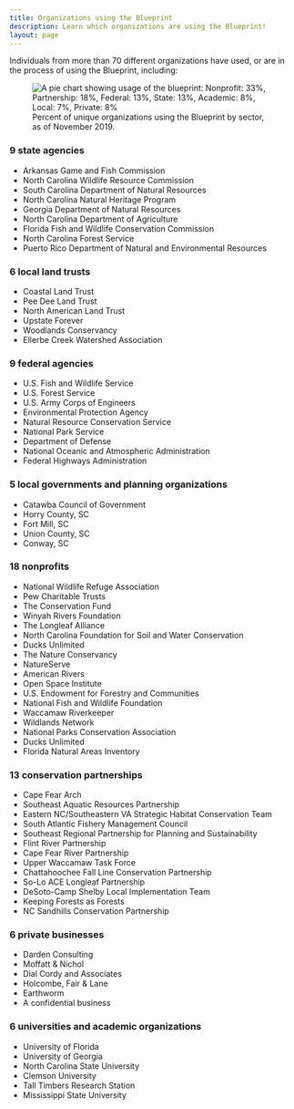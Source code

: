 ```yaml
---
title: Organizations using the Blueprint
description: Learn which organizations are using the Blueprint!
layout: page
---
```

Individuals from more than 70 different organizations have used, or are in the process of using the Blueprint, including:

<figure class="image-right">
  <img src="{{ site.baseurl }}/images/BlueprintUserChart_11-18-192.png" alt="A pie chart showing usage of the blueprint: Nonprofit: 33%, Partnership: 18%, Federal: 13%, State: 13%, Academic: 8%, Local: 7%, Private: 8%"/>
  <figcaption>Percent of unique organizations using the Blueprint by sector, as of November 2019.</figcaption>
</figure>

### 9 state agencies

- Arkansas Game and Fish Commission
- North Carolina Wildlife Resource Commission
- South Carolina Department of Natural Resources
- North Carolina Natural Heritage Program
- Georgia Department of Natural Resources
- North Carolina Department of Agriculture
- Florida Fish and Wildlife Conservation Commission
- North Carolina Forest Service
- Puerto Rico Department of Natural and Environmental Resources

### 6 local land trusts

- Coastal Land Trust
- Pee Dee Land Trust
- North American Land Trust
- Upstate Forever
- Woodlands Conservancy
- Ellerbe Creek Watershed Association

### 9 federal agencies

- U.S. Fish and Wildlife Service
- U.S. Forest Service
- U.S. Army Corps of Engineers
- Environmental Protection Agency
- Natural Resource Conservation Service
- National Park Service
- Department of Defense
- National Oceanic and Atmospheric Administration
- Federal Highways Administration

### 5 local governments and planning organizations

- Catawba Council of Government
- Horry County, SC
- Fort Mill, SC
- Union County, SC
- Conway, SC

### 18 nonprofits

- National Wildlife Refuge Association
- Pew Charitable Trusts
- The Conservation Fund
- Winyah Rivers Foundation
- The Longleaf Alliance
- North Carolina Foundation for Soil and Water Conservation
- Ducks Unlimited
- The Nature Conservancy
- NatureServe
- American Rivers
- Open Space Institute
- U.S. Endowment for Forestry and Communities
- National Fish and Wildlife Foundation
- Waccamaw Riverkeeper
- Wildlands Network
- National Parks Conservation Association
- Ducks Unlimited
- Florida Natural Areas Inventory

### 13 conservation partnerships

- Cape Fear Arch
- Southeast Aquatic Resources Partnership
- Eastern NC/Southeastern VA Strategic Habitat Conservation Team
- South Atlantic Fishery Management Council
- Southeast Regional Partnership for Planning and Sustainability
- Flint River Partnership
- Cape Fear River Partnership
- Upper Waccamaw Task Force
- Chattahoochee Fall Line Conservation Partnership
- So-Lo ACE Longleaf Partnership
- DeSoto-Camp Shelby Local Implementation Team
- Keeping Forests as Forests
- NC Sandhills Conservation Partnership

### 6 private businesses

- Darden Consulting
- Moffatt & Nichol
- Dial Cordy and Associates
- Holcombe, Fair & Lane
- Earthworm
- A confidential business

### 6 universities and academic organizations

- University of Florida
- University of Georgia
- North Carolina State University
- Clemson University
- Tall Timbers Research Station
- Mississippi State University
